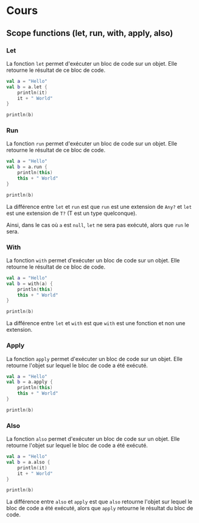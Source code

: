# Cours

## Scope functions (let, run, with, apply, also)

### Let

La fonction `let` permet d'exécuter un bloc de code sur un objet. Elle retourne le résultat de ce bloc de code.

```kotlin
val a = "Hello"
val b = a.let {
    println(it)
    it + " World"
}

println(b)
```

### Run

La fonction `run` permet d'exécuter un bloc de code sur un objet. Elle retourne le résultat de ce bloc de code.

```kotlin
val a = "Hello"
val b = a.run {
    println(this)
    this + " World"
}

println(b)
```

La différence entre `let` et `run` est que `run` est une extension de `Any?` et `let` est une extension de `T?` (T est un type quelconque).

Ainsi, dans le cas où `a` est `null`, `let` ne sera pas exécuté, alors que `run` le sera.

### With

La fonction `with` permet d'exécuter un bloc de code sur un objet. Elle retourne le résultat de ce bloc de code.

```kotlin
val a = "Hello"
val b = with(a) {
    println(this)
    this + " World"
}

println(b)
```

La différence entre `let` et `with` est que `with` est une fonction et non une extension.

### Apply

La fonction `apply` permet d'exécuter un bloc de code sur un objet. Elle retourne l'objet sur lequel le bloc de code a été exécuté.

```kotlin
val a = "Hello"
val b = a.apply {
    println(this)
    this + " World"
}

println(b)
```

### Also

La fonction `also` permet d'exécuter un bloc de code sur un objet. Elle retourne l'objet sur lequel le bloc de code a été exécuté.

```kotlin
val a = "Hello"
val b = a.also {
    println(it)
    it + " World"
}

println(b)
```

La différence entre `also` et `apply` est que `also` retourne l'objet sur lequel le bloc de code a été exécuté, alors que `apply` retourne le résultat du bloc de code.
